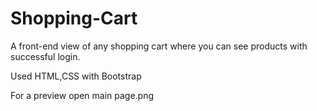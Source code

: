 # Shopping-Cart
A front-end view of any shopping cart where you can see products with successful login.

Used HTML,CSS with Bootstrap 

For a preview open main page.png 
